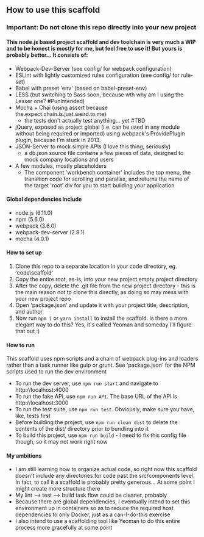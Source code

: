 ## How to use this scaffold

### Important: Do not clone this repo directly into your new project

#### This node.js based project scaffold and dev toolchain is very much a WIP and to be honest is mostly for me, but feel free to use it! But yours is probably better... It consists of:

* Webpack-Dev-Server (see config/ for webpack configuration)
* ESLint with lightly customized rules configuration (see config/ for rule-set)
* Babel with preset 'env' (based on babel-preset-env)
* LESS (but switching to Sass soon, because wth why am I using the Lesser one? \#PunIntended)
* Mocha + Chai (using assert because the.expect.chain.is.just.weird.to.me)
    * the tests don't actually test anything... yet #TBD
* jQuery, exposed as project global (i.e. can be used in any module without being required or imported) using webpack's ProvidePlugin plugin, because I'm stuck in 2013.
* JSON-Server to mock simple APIs (I love this thing, seriously)
    * a db.json source file contains a few pieces of data, designed to mock company locations and users
* A few modules, mostly placeholders
    * The component 'workbench container' includes the top menu, the transition code for scrolling and parallax, and returns the name of the target 'root' div for you to start building your application

#### Global dependencies include

* node.js (6.11.0)
* npm (5.6.0)
* webpack (3.6.0)
* webpack-dev-server (2.9.1)
* mocha (4.0.1)

#### How to set up

1. Clone this repo to a separate location in your code directory, eg. 'code\scaffold'
2. Copy the entire root, as-is, into your new project empty project directory
3. After the copy, delete the .git file from the new project directory - this is the main reason not to clone this directly, as doing so may mess with your new project repo
4. Open 'package.json' and update it with your project title, description, and author
5. Now run <code>npm i</code> or <code>yarn install</code> to install the scaffold.  Is there a more elegant way to do this? Yes, it's called Yeoman and someday I'll figure that out :) 

#### How to run

This scaffold uses npm scripts and a chain of webpack plug-ins and loaders rather than a task runner like gulp or grunt. See 'package.json' for the NPM scripts used to run the dev environment

* To run the dev server, use <code>npm run start</code> and navigate to http://localhost:4000
* To run the fake API, use <code>npm run API</code>. The base URL of the API is http://localhost:3000
* To run the test suite, use <code>npm run test</code>. Obviously, make sure you have, like, tests first
* Before building the project, use <code>npm run clean dist</code> to delete the contents of the dist/ directory prior to bundling into it
* To build this project, use <code>npm run build</code> - I need to fix this config file though, so it may not work right now

#### My ambitions

* I am still learning how to organize actual code, so right now this scaffold doesn't include any directories for code past the src/components level. In fact, to call it a scaffold is probably pretty generous... At some point I might create more structure there
* My lint --> test --> build task flow could be cleaner, probably
* Because there are global dependencies, I eventually intend to set this environment up in containers so as to reduce the required host dependencies to only Docker, just as a can-I-do-this exercise
* I also intend to use a scaffolding tool like Yeoman to do this entire process more gracefully at some point